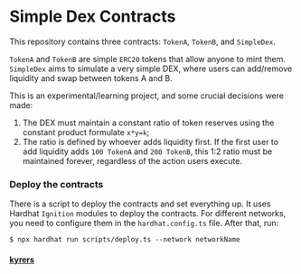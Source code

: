 # Simple Dex Contracts

This repository contains three contracts: `TokenA`, `TokenB`, and `SimpleDex`.

`TokenA` and `TokenB` are simple `ERC20` tokens that allow anyone to mint them. `SimpleDex` aims to simulate a very simple DEX, where users can add/remove liquidity and swap between tokens A and B.

This is an experimental/learning project, and some crucial decisions were made:

1. The DEX must maintain a constant ratio of token reserves using the constant product formulate `x*y=k`;
2. The ratio is defined by whoever adds liquidity first. If the first user to add liquidity adds `100 TokenA` and `200 TokenB`, this 1:2 ratio must be maintained forever, regardless of the action users execute.

### Deploy the contracts

There is a script to deploy the contracts and set everything up. It uses Hardhat `Ignition` modules to deploy the contracts. For different networks, you need to configure them in the `hardhat.config.ts` file.
After that, run:

```
$ npx hardhat run scripts/deploy.ts --network networkName
```

#### [kyrers](https://twitter.com/kyre_rs)

